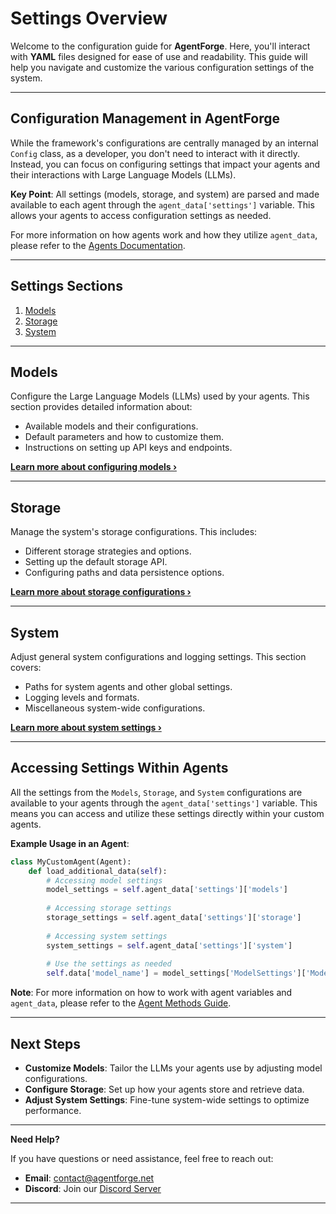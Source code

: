 # Settings Overview

Welcome to the configuration guide for **AgentForge**. Here, you'll interact with **YAML** files designed for ease of use and readability. This guide will help you navigate and customize the various configuration settings of the system.

---

## Configuration Management in AgentForge

While the framework's configurations are centrally managed by an internal `Config` class, as a developer, you don't need to interact with it directly. Instead, you can focus on configuring settings that impact your agents and their interactions with Large Language Models (LLMs).

**Key Point**: All settings (models, storage, and system) are parsed and made available to each agent through the `agent_data['settings']` variable. This allows your agents to access configuration settings as needed.

For more information on how agents work and how they utilize `agent_data`, please refer to the [Agents Documentation](../Agents/Agents.md).

---

## Settings Sections

1. [Models](#models)
2. [Storage](#storage)
3. [System](#system)

---

## Models

Configure the Large Language Models (LLMs) used by your agents. This section provides detailed information about:

- Available models and their configurations.
- Default parameters and how to customize them.
- Instructions on setting up API keys and endpoints.

[**Learn more about configuring models ›**](Models.md)

---

## Storage

Manage the system's storage configurations. This includes:

- Different storage strategies and options.
- Setting up the default storage API.
- Configuring paths and data persistence options.

[**Learn more about storage configurations ›**](Storage.md)

---

## System

Adjust general system configurations and logging settings. This section covers:

- Paths for system agents and other global settings.
- Logging levels and formats.
- Miscellaneous system-wide configurations.

[**Learn more about system settings ›**](System.md)

---

## Accessing Settings Within Agents

All the settings from the `Models`, `Storage`, and `System` configurations are available to your agents through the `agent_data['settings']` variable. This means you can access and utilize these settings directly within your custom agents.

**Example Usage in an Agent**:

```python
class MyCustomAgent(Agent):
    def load_additional_data(self):
        # Accessing model settings
        model_settings = self.agent_data['settings']['models']
        
        # Accessing storage settings
        storage_settings = self.agent_data['settings']['storage']
        
        # Accessing system settings
        system_settings = self.agent_data['settings']['system']
        
        # Use the settings as needed
        self.data['model_name'] = model_settings['ModelSettings']['Model']
```

**Note**: For more information on how to work with agent variables and `agent_data`, please refer to the [Agent Methods Guide](../Agents/AgentMethods.md).

---

## Next Steps

- **Customize Models**: Tailor the LLMs your agents use by adjusting model configurations.
- **Configure Storage**: Set up how your agents store and retrieve data.
- **Adjust System Settings**: Fine-tune system-wide settings to optimize performance.

---

**Need Help?**

If you have questions or need assistance, feel free to reach out:

- **Email**: [contact@agentforge.net](mailto:contact@agentforge.net)
- **Discord**: Join our [Discord Server](https://discord.gg/ttpXHUtCW6)

---